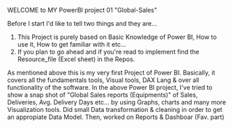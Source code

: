 WELCOME to MY PowerBI project 01 "Global-Sales"

Before I start I'd like to tell two things and they are...
1. This Project is purely based on Basic Knowledge of Power BI, How to use it, How to get familiar with it etc...
2. If you plan to go ahead and if you're read to implement find the Resource_file (Excel sheet) in the Repos.

As mentioned above this is my very first Project of Power BI. Basically, it covers all the fundamentals tools, Visual tools, DAX Lang & over all functionality of the software.
In the above Power BI project, I've tried to show a snap shot of "Global Sales reports (Equipments)" of Sales, Deliveries, Avg. Delivery Days etc... by using Graphs, charts and many more Visualization tools.
Did small Data transformation & cleaning in order to get an appropiate Data Model.
Then, worked on Reports & Dashboar (Fav. part)
